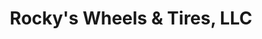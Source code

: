 ---
title: "Rocky's Wheels & Tires, LLC"
url: /phoenix/rockys-wheels-und-tires-llc/
shop: Reifen
---